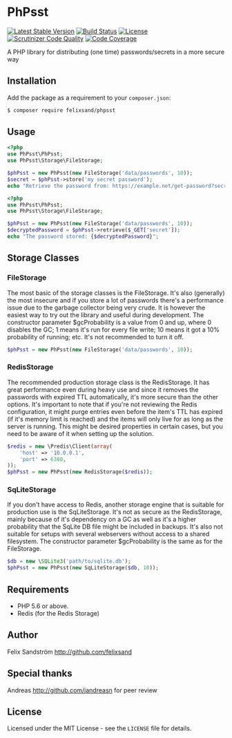 # PhPsst

[![Latest Stable Version](https://poser.pugx.org/felixsand/phpsst/v/stable)](https://packagist.org/packages/felixsand/phpsst)
[![Build Status](https://travis-ci.org/felixsand/PhPsst.svg?branch=master)](https://travis-ci.org/felixsand/PhPsst)
[![License](https://poser.pugx.org/felixsand/phpsst/license)](https://packagist.org/packages/felixsand/phpsst)
[![Scrutinizer Code Quality](https://scrutinizer-ci.com/g/felixsand/PhPsst/badges/quality-score.png?b=master)](https://scrutinizer-ci.com/g/felixsand/PhPsst/?branch=master)
[![Code Coverage](https://scrutinizer-ci.com/g/felixsand/PhPsst/badges/coverage.png?b=master)](https://scrutinizer-ci.com/g/felixsand/PhPsst/?branch=master)

A PHP library for distributing (one time) passwords/secrets in a more secure way

## Installation
Add the package as a requirement to your `composer.json`:
```bash
$ composer require felixsand/phpsst
```

## Usage
```php
<?php
use PhPsst\PhPsst;
use PhPsst\Storage\FileStorage;

$phPsst = new PhPsst(new FileStorage('data/passwords', 10));
$secret = $phPsst->store('my secret password');
echo "Retrieve the password from: https://example.net/get-password?secret={$secret}";
```
```php
<?php
use PhPsst\PhPsst;
use PhPsst\Storage\FileStorage;

$phPsst = new PhPsst(new FileStorage('data/passwords', 10));
$decryptedPassword = $phPsst->retrieve($_GET['secret']);
echo "The password stored: {$decryptedPassword}";
```

## Storage Classes
### FileStorage
The most basic of the storage classes is the FileStorage. It's also (generally) the most insecure and if you store a lot
of passwords there's a performance issue due to the garbage collector being very crude. It is however the easiest way
to try out the library and useful during development. The constructor parameter $gcProbability is a value from 0 and up,
where 0 disables the GC; 1 means it's run for every file write; 10 means it got a 10% probability of running; etc. It's
not recommended to turn it off.

```php
$phPsst = new PhPsst(new FileStorage('data/passwords', 10));
```

### RedisStorage
The recommended production storage class is the RedisStorage. It has great performance even during heavy use and
since it removes the passwords with expired TTL automatically, it's more secure than the other options.
It's important to note that if you're not reviewing the Redis configuration, it might purge entries even before the
item's TTL has expired (if it's memory limit is reached) and the items will only live for as long as the server is
running. This might be desired properties in certain cases, but you need to be aware of it when setting up the solution.

```php
$redis = new \Predis\Client(array(
    'host' => '10.0.0.1',
    'port' => 6380,
));
$phPsst = new PhPsst(new RedisStorage($redis));
```

### SqLiteStorage
If you don't have access to Redis, another storage engine that is suitable for production use is the SqLiteStorage. It's
not as secure as the RedisStorage, mainly because of it's dependency on a GC as well as it's a higher probability that
the SqLite DB file might be included in backups. It's also not suitable for setups with several webservers without
access to a shared filesystem. The constructor parameter $gcProbability is the same as for the FileStorage.

```php
$db = new \SQLite3('path/to/sqlite.db');
$phPsst = new PhPsst(new SqLiteStorage($db, 10));
```

## Requirements
- PHP 5.6 or above.
- Redis (for the Redis Storage)

## Author
Felix Sandström <http://github.com/felixsand>

## Special thanks
Andreas <http://github.com/jandreasn> for peer review

## License
Licensed under the MIT License - see the `LICENSE` file for details.
